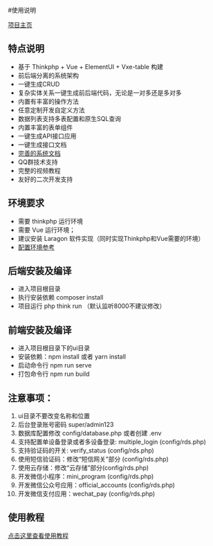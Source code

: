 #使用说明

[项目主页](http://www.rdscode.cn/)

## 特点说明
* 基于 Thinkphp + Vue + ElementUI + Vxe-table 构建
* 前后端分离的系统架构
* 一键生成CRUD
* 复杂实体关系一键生成前后端代码，无论是一对多还是多对多  
* 内置有丰富的操作方法
* 任意定制开发自定义方法  
* 数据列表支持多表配置和原生SQL查询
* 内置丰富的表单组件
* 一键生成API接口应用
* 一键生成接口文档
* [完善的系统文档](http://rdscode.cn)  
* QQ群技术支持
* 完整的视频教程
* 友好的二次开发支持

## 环境要求
* 需要 thinkphp 运行环境
* 需要 Vue 运行环境；
* 建议安装 Laragon 软件实现（同时实现Thinkphp和Vue需要的环境）
* [配置环境参考](http://www.rdscode.cn/doc/01_install.html)

## 后端安装及编译
* 进入项目根目录
* 执行安装依赖 composer install
* 项目运行 php think run （默认监听8000不建议修改）

## 前端安装及编译
* 进入项目根目录下的ui目录
* 安装依赖：npm install 或者 yarn install
* 启动命令行 npm run serve
* 打包命令行 npm run build

## 注意事项：
1. ui目录不要改变名称和位置
2. 后台登录账号密码 super/admin123
3. 数据库配置修改 config/database.php 或者创建 .env
4. 支持配置单设备登录或者多设备登录: multiple_login (config/rds.php)
5. 支持验证码的开关: verify_status (config/rds.php)
6. 使用短信验证码：修改“短信网关”部分 (config/rds.php)
7. 使用云存储：修改“云存储”部分(config/rds.php)
8. 开发微信小程序：mini_program (config/rds.php)
9. 开发微信公众号应用：official_accounts (config/rds.php)
10. 开发微信支付应用：wechat_pay (config/rds.php)

## 使用教程
[点击这里查看使用教程](http://www.rdscode.cn/)

